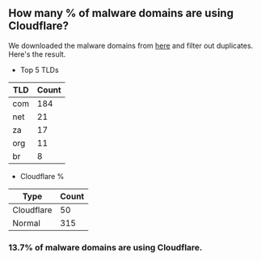 ## How many % of malware domains are using Cloudflare?


We downloaded the malware domains from [here](https://urlhaus.abuse.ch) and filter out duplicates.
Here's the result.


[//]: # (start replacement)


- Top 5 TLDs

| TLD | Count |
| --- | --- |
| com | 184 |
| net | 21 |
| za | 17 |
| org | 11 |
| br | 8 |


- Cloudflare %

| Type | Count |
| --- | --- |
| Cloudflare | 50 |
| Normal | 315 |


### 13.7% of malware domains are using Cloudflare.